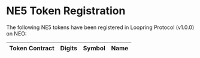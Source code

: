 # NE5 Token Registration

The following NE5 tokens have been registered in Loopring Protocol (v1.0.0) on NEO:


| Token Contract | Digits | Symbol | Name | 
|----|----|----|----|
